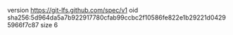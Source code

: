 version https://git-lfs.github.com/spec/v1
oid sha256:5d964da5a7b922917780cfab99ccbc2f10586fe822e1b29221d04295966f7c87
size 6
